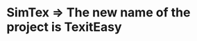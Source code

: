SimTex => The new name of the project is TexitEasy
====================================================
